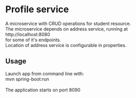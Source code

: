 # Profile service
A microservice with CRUD operations for student resource. <br>
The microservice depends on address service, running at http://localhost:8080 <br>
for some of it's endpoints. <br>
Location of address service is configurable in properties.

## Usage
Launch app from command line with: <br>
mvn spring-boot:run <br>
<br>
The application starts on port 8090